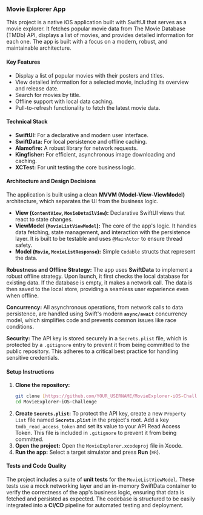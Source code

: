 ### Movie Explorer App

This project is a native iOS application built with SwiftUI that serves as a movie explorer. It fetches popular movie data from The Movie Database (TMDb) API, displays a list of movies, and provides detailed information for each one. The app is built with a focus on a modern, robust, and maintainable architecture.

#### Key Features
* Display a list of popular movies with their posters and titles.
* View detailed information for a selected movie, including its overview and release date.
* Search for movies by title.
* Offline support with local data caching.
* Pull-to-refresh functionality to fetch the latest movie data.

#### Technical Stack
* **SwiftUI:** For a declarative and modern user interface.
* **SwiftData:** For local persistence and offline caching.
* **Alamofire:** A robust library for network requests.
* **Kingfisher:** For efficient, asynchronous image downloading and caching.
* **XCTest:** For unit testing the core business logic.

#### Architecture and Design Decisions

The application is built using a clean **MVVM (Model-View-ViewModel)** architecture, which separates the UI from the business logic.

* **View (`ContentView`, `MovieDetailView`):** Declarative SwiftUI views that react to state changes.
* **ViewModel (`MovieListViewModel`):** The core of the app's logic. It handles data fetching, state management, and interaction with the persistence layer. It is built to be testable and uses `@MainActor` to ensure thread safety.
* **Model (`Movie`, `MovieListResponse`):** Simple `Codable` structs that represent the data.

**Robustness and Offline Strategy:**
The app uses **SwiftData** to implement a robust offline strategy. Upon launch, it first checks the local database for existing data. If the database is empty, it makes a network call. The data is then saved to the local store, providing a seamless user experience even when offline.

**Concurrency:**
All asynchronous operations, from network calls to data persistence, are handled using Swift's modern **`async/await`** concurrency model, which simplifies code and prevents common issues like race conditions.

**Security:**
The API key is stored securely in a `Secrets.plist` file, which is protected by a `.gitignore` entry to prevent it from being committed to the public repository. This adheres to a critical best practice for handling sensitive credentials.

#### Setup Instructions

1.  **Clone the repository:**
    ```bash
    git clone [https://github.com/YOUR_USERNAME/MovieExplorer-iOS-Challenge.git](https://github.com/YOUR_USERNAME/MovieExplorer-iOS-Challenge.git)
    cd MovieExplorer-iOS-Challenge
    ```
2.  **Create `Secrets.plist`:** To protect the API key, create a new `Property List` file named **`Secrets.plist`** in the project's root. Add a key `tmdb_read_access_token` and set its value to your API Read Access Token. This file is included in `.gitignore` to prevent it from being committed.
3.  **Open the project:** Open the `MovieExplorer.xcodeproj` file in Xcode.
4.  **Run the app:** Select a target simulator and press **Run** (`⌘R`).

#### Tests and Code Quality

The project includes a suite of **unit tests** for the `MovieListViewModel`. These tests use a mock networking layer and an in-memory SwiftData container to verify the correctness of the app's business logic, ensuring that data is fetched and persisted as expected. The codebase is structured to be easily integrated into a **CI/CD** pipeline for automated testing and deployment.
